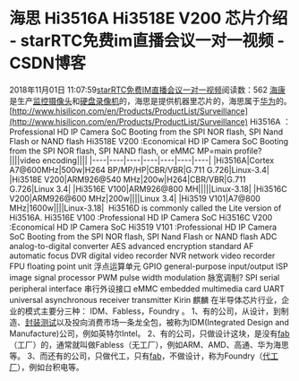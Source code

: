 # 海思 Hi3516A  Hi3518E V200 芯片介绍 - starRTC免费im直播会议一对一视频 - CSDN博客
2018年11月01日 11:07:59[starRTC免费IM直播会议一对一视频](https://me.csdn.net/elesos)阅读数：562
[海康](https://www.baidu.com/s?wd=%E6%B5%B7%E5%BA%B7&tn=SE_PcZhidaonwhc_ngpagmjz&rsv_dl=gh_pc_zhidao)是生产[监控摄像头](https://www.baidu.com/s?wd=%E7%9B%91%E6%8E%A7%E6%91%84%E5%83%8F%E5%A4%B4&tn=SE_PcZhidaonwhc_ngpagmjz&rsv_dl=gh_pc_zhidao)和[硬盘录像机](https://www.baidu.com/s?wd=%E7%A1%AC%E7%9B%98%E5%BD%95%E5%83%8F%E6%9C%BA&tn=SE_PcZhidaonwhc_ngpagmjz&rsv_dl=gh_pc_zhidao)的，海思是提供机器里芯片的，海思属于[华为](https://www.baidu.com/s?wd=%E5%8D%8E%E4%B8%BA&tn=SE_PcZhidaonwhc_ngpagmjz&rsv_dl=gh_pc_zhidao)的。
[http://www.hisilicon.com/en/Products/ProductList/Surveillance](http://www.hisilicon.com/en/Products/ProductList/Surveillance)
Hi3516A ： Professional HD IP Camera SoC
Booting from the SPI NOR flash, SPI Nand Flash or NAND flash
Hi3518E V200 :Economical HD IP Camera SoC
Booting from the SPI NOR flash, SPI NAND flash, or eMMC
MP=main profile?
||||video encoding||||
|----|----|----|----|----|----|----|
|Hi3516A|Cortex A7@600MHz|500w|H264 BP/MP/HP|CBR/VBR|G.711 G.726|Linux-3.4|
|Hi3518E V200|ARM926@540 MHz|200w|H264|CBR/VBR|G.711 G.726|Linux 3.4|
|Hi3516E V100|ARM926@800 MH|||||Linux-3.18|
|Hi3516C V200|ARM926@600 MHz|200w||||Linux 3.4|
|Hi3519 V101|A7@800 MHz|1600w||||Linux-3.18|
 Hi3516D is commonly called the Lite version of Hi3516A.
Hi3516E V100 :Professional HD IP Camera SoC
Hi3516C V200 :Economical HD IP Camera SoC
Hi3519 V101 :Professional HD IP Camera SoC
Booting from the SPI NOR flash, SPI Nand Flash or NAND flash
ADC analog-to-digital converter
AES advanced encryption standard
AF automatic focus
DVR digital video recorder
NVR network video recorder
FPU floating point unit 浮点运算单元
GPIO general-purpose input/output
ISP image signal processor
PWM pulse width modulation 脉宽调制?
SPI serial peripheral interface 串行外设接口
eMMC embedded multimedia card
UART universal asynchronous receiver transmitter
Kirin 麒麟
在半导体芯片行业，企业的模式主要分三种： IDM、Fabless，Foundry 。
1、有的公司，从设计，到制造、[封装测试](http://www.moore.ren/job/list-new/78/?pvfrom=moorenews)以及投向消费市场一条龙全包，被称为IDM(Integrated Design and Manufacture)公司，例如英特尔Intel。
2、有的公司，只做设计这块，是没有[fab](http://www.moore.ren/job/list-new/250/?pvfrom=moorenews)（工厂）的，通常就叫做Fabless（无工厂），例如ARM、AMD、高通、华为海思等。
3、而还有的公司，只做代工，只有[fab](http://www.moore.ren/job/list-new/250/?pvfrom=moorenews)，不做设计，称为Foundry（[代工厂](http://www.moore.ren/job/list-new/333/?pvfrom=moorenews)），例如台积电等。
